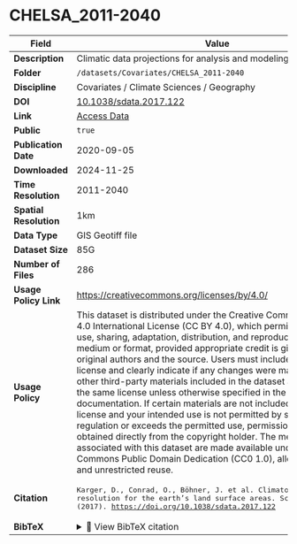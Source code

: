 # CHELSA_2011-2040

| Field | Value |
|--------|-------|
| **Description** | Climatic data projections for analysis and modeling. |
| **Folder** | `/datasets/Covariates/CHELSA_2011-2040` |
| **Discipline** | Covariates / Climate Sciences / Geography |
| **DOI** | [10.1038/sdata.2017.122](https://doi.org/10.1038/sdata.2017.122) |
| **Link** | [Access Data](https://www.nature.com/articles/sdata2017122) |
| **Public** | `true` |
| **Publication Date** | 2020-09-05 |
| **Downloaded** | 2024-11-25 |
| **Time Resolution** | 2011-2040 |
| **Spatial Resolution** | 1km |
| **Data Type** | GIS Geotiff file |
| **Dataset Size** | 85G |
| **Number of Files** | 286 |
| **Usage Policy Link** | https://creativecommons.org/licenses/by/4.0/ |
| **Usage Policy** | This dataset is distributed under the Creative Commons Attribution 4.0 International License (CC BY 4.0), which permits unrestricted use, sharing, adaptation, distribution, and reproduction in any medium or format, provided appropriate credit is given to the original authors and the source. Users must include a link to the license and clearly indicate if any changes were made. Images or other third-party materials included in the dataset are covered by the same license unless otherwise specified in the accompanying documentation. If certain materials are not included under this license and your intended use is not permitted by statutory regulation or exceeds the permitted use, permission must be obtained directly from the copyright holder. The metadata files associated with this dataset are made available under the Creative Commons Public Domain Dedication (CC0 1.0), allowing their free and unrestricted reuse. |
| **Citation** | <pre>Karger, D., Conrad, O., Böhner, J. et al. Climatologies at high resolution for the earth’s land surface areas. Sci Data 4, 170122 (2017). https://doi.org/10.1038/sdata.2017.122</pre> |
| **BibTeX** | <details><summary>📜 View BibTeX citation</summary><pre>@article{Karger2017,<br>  author       = {Karger, Dirk Nikolaus and Conrad, Olaf and Böhner, Jürgen and Kawohl, Tobias and Kreft, Holger and Soria-Auza, Rodrigo Wilber and Zimmermann, Niklaus E. and Linder, H. Peter and Kessler, Michael},<br>  title        = {Climatologies at high resolution for the earth’s land surface areas},<br>  journal      = {Scientific Data},<br>  year         = {2017},<br>  volume       = {4},<br>  number       = {1},<br>  pages        = {170122},<br>  doi          = {10.1038/sdata.2017.122},<br>  url          = {https://doi.org/10.1038/sdata.2017.122},<br>  issn         = {2052-4463},<br>  abstract     = {High-resolution information on climatic conditions is essential to many applications in environmental and ecological sciences. Here we present the CHELSA (Climatologies at high resolution for the earth’s land surface areas) data of downscaled model output temperature and precipitation estimates of the ERA-Interim climatic reanalysis to a high resolution of 30 arc sec. The temperature algorithm is based on statistical downscaling of atmospheric temperatures. The precipitation algorithm incorporates orographic predictors including wind fields, valley exposition, and boundary layer height, with a subsequent bias correction. The resulting data consist of a monthly temperature and precipitation climatology for the years 1979–2013. We compare the data derived from the CHELSA algorithm with other standard gridded products and station data from the Global Historical Climate Network. We compare the performance of the new climatologies in species distribution modelling and show that we can increase the accuracy of species range predictions. We further show that CHELSA climatological data has a similar accuracy as other products for temperature, but that its predictions of precipitation patterns are better.}<br>}</pre> |
